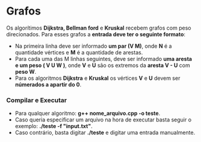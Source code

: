 
# Grafos

Os algorítimos **Dijkstra, Bellman ford**  e **Kruskal** recebem grafos com peso direcionados. Para esses grafos a **entrada deve ter o seguinte formato**: 
 - Na primeira linha deve ser informado **um par (V M)**, onde **N** é a quantidade vértices e **M** é a quantidade de arestas.
 - Para cada uma das M linhas seguintes, deve ser informado **uma aresta e um peso ( V U W )**, onde **V** e **U** são os extremos da **aresta V - U** com **peso W**.
 - Para os algoritmos **Dijkstra** e **Kruskal** os vértices **V** e **U** devem ser **númerados a apartir do 0**.


### Compilar e Executar

- Para qualquer algoritmo: **g++ nome_arquivo.cpp -o teste**.
- Caso queria especificar um arquivo na hora de executar basta seguir o exemplo: **./teste -f "input.txt"**. 
- Caso contrário, basta digitar **./teste** e digitar uma entrada manualmente.
